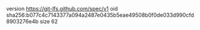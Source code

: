 version https://git-lfs.github.com/spec/v1
oid sha256:b077c4c7143377a094a2487e0435b5eae49508b0f0de033d990cfd8903276e4b
size 62
